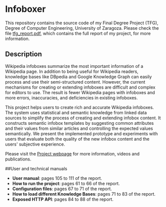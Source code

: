 # Infoboxer
This repository contains the source code of my Final Degree Project (TFG), Degree of Computer Engineering, University of Zaragoza. Please check the file [tfg_report.pdf](tfg_report.pdf), which contains the full report of my project, for more information.

## Description

Wikipedia infoboxes summarize the most important information of a Wikipedia page. In addition to being useful for Wikipedia readers, knowledge bases like DBpedia and Google Knowledge Graph can easily process and use their semi-structured content. However, the current mechanisms for creating or extending infoboxes are difficult and complex for editors to use. The result is fewer Wikipedia pages with infoboxes and more errors, inaccuracies, and deficiencies in existing infoboxes. 

This project  helps users to create rich and accurate Wikipedia infoboxes. The system uses statistical and semantic knowledge from linked data sources to simplify the process of creating and extending infobox content. It constructs semantic infobox templates by suggesting common attributes and their values from similar articles and controlling the expected values semantically. We present the implemented prototype and experiments with users that evaluate both the quality of the new infobox content and the users' subjective experience.

Please visit the [Project webpage](http://sid.cps.unizar.es/Infoboxer) for more information, videos and publications.

##User and technical manuals
* **User manual**: pages 105 to 111 of the report.
* **How to run the project**: pages 61 to 66 of the report.
* **Configuration files**: pages 67 to 71 of the report.
* **How to load different Knowledge Bases**: pages 71 to 83  of the report.
* **Exposed HTTP API**: pages 84 to 88  of the report.
